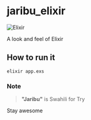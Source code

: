 # jaribu_elixir
![Elixir](https://elixir-lang.org/images/logo/logo.png)

A look and feel of Elixir

## How to run it
```
elixir app.exs
```
### Note
> **"Jaribu"** is Swahili for Try

Stay awesome
